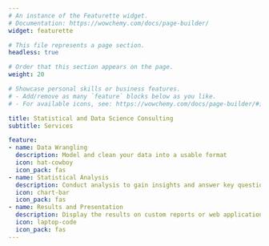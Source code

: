 ```yaml
---
# An instance of the Featurette widget.
# Documentation: https://wowchemy.com/docs/page-builder/
widget: featurette

# This file represents a page section.
headless: true

# Order that this section appears on the page.
weight: 20

# Showcase personal skills or business features.
# - Add/remove as many `feature` blocks below as you like.
# - For available icons, see: https://wowchemy.com/docs/page-builder/#icons

title: Statistical and Data Science Consulting
subtitle: Services

feature:
- name: Data Wrangling
  description: Model and clean your data into a usable format
  icon: hat-cowboy
  icon_pack: fas
- name: Statistical Analysis
  description: Conduct analysis to gain insights and answer key questions
  icon: chart-bar
  icon_pack: fas
- name: Results and Presentation
  description: Display the results on custom reports or web applications
  icon: laptop-code
  icon_pack: fas
---
```

